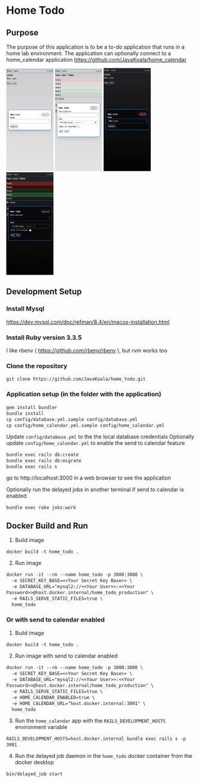 # Home Todo

## Purpose

The purpose of this application is to be a to-do application that runs in a home lab environment. The application can optionally connect to a home_calendar application https://github.com/JavaKoala/home_calendar

<img width=25% height=25% alt="light new list" src="docs/assets/light_new_list.png">
<img width=25% height=25% alt="light new todo" src="docs/assets/light_new_todo.png">
<img width=25% height=25% alt="dark new list" src="docs/assets/dark_new_list.png">
<img width=25% height=25% alt="dark new todo" src="docs/assets/dark_new_todo.png">

## Development Setup

### Install Mysql

https://dev.mysql.com/doc/refman/8.4/en/macos-installation.html

### Install Ruby version 3.3.5

I like rbenv ( https://github.com/rbenv/rbenv ), but rvm works too

### Clone the repository

```
git clone https://github.com/JavaKoala/home_todo.git
```

### Application setup (in the folder with the application)

```
gem install bundler
bundle install
cp config/database.yml.sample config/database.yml
cp config/home_calendar.yml.sample config/home_calendar.yml
```

Update `config/database.yml` to the the local database credentials
Optionally update `config/home_calendar.yml` to enable the send to calendar feature

```
bundle exec rails db:create
bundle exec rails db:migrate
bundle exec rails s
```

go to http://localhost:3000 in a web browser to see the application

Optionally run the delayed jobs in another terminal if send to calendar is enabled:

```
bundle exec rake jobs:work
```

## Docker Build and Run

1. Build image

```
docker build -t home_todo .
```

2. Run image
```
docker run -it --rm --name home_todo -p 3000:3000 \
  -e SECRET_KEY_BASE=<<Your Secret Key Base>> \
  -e DATABASE_URL="mysql2://<<Your User>>:<<Your Password>>@host.docker.internal/home_todo_production" \
  -e RAILS_SERVE_STATIC_FILES=true \
  home_todo
```

### Or with send to calendar enabled

1. Build image

```
docker build -t home_todo .
```

2. Run image with send to calendar enabled

```
docker run -it --rm --name home_todo -p 3000:3000 \
  -e SECRET_KEY_BASE=<<Your Secret Key Base>> \
  -e DATABASE_URL="mysql2://<<Your User>>:<<Your Password>>@host.docker.internal/home_todo_production" \
  -e RAILS_SERVE_STATIC_FILES=true \
  -e HOME_CALENDAR_ENABLED=true \
  -e HOME_CALENDAR_URL="host.docker.internal:3001" \
  home_todo
```

3. Run the `home_calendar` app with the `RAILS_DEVELOPMENT_HOSTS` environment variable

```
RAILS_DEVELOPMENT_HOSTS=host.docker.internal bundle exec rails s -p 3001
```

4. Run the delayed job daemon in the `home_todo` docker container from the docker desktop

```
bin/delayed_job start
```